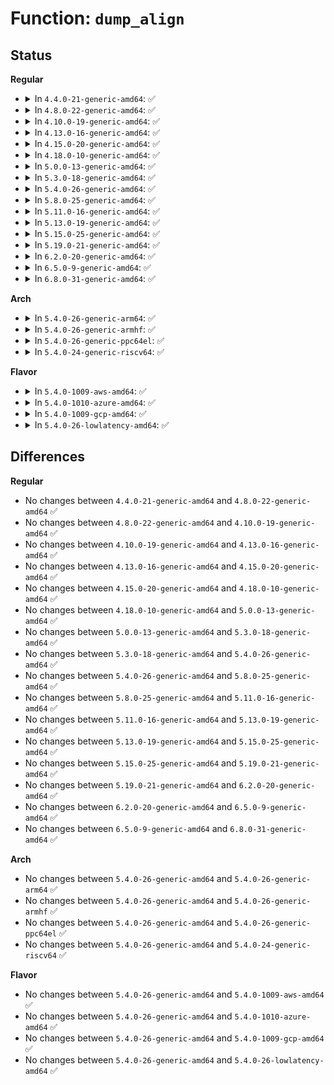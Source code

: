 # Function: <code>dump_align</code>

## Status
<b>Regular</b>
<ul>
<li>
<details>
<summary>In <code>4.4.0-21-generic-amd64</code>: ✅</summary>

```c
int dump_align(struct coredump_params * cprm, int align)
```

```json
{
  "name": "dump_align",
  "collision_type": "Unique Global",
  "inline_type": "No",
  "funcs": [
    {
      "addr": 18446744071581396960,
      "name": "dump_align",
      "external": true,
      "loc": "fs/coredump.c:780",
      "file": "fs/coredump.c",
      "inline": "seen, unknown",
      "caller_inline": [],
      "caller_func": []
    }
  ],
  "symbols": [
    {
      "addr": 18446744071581396960,
      "name": "dump_align",
      "section": ".text",
      "bind": "STB_GLOBAL",
      "size": 38
    }
  ]
}
```
</details>
</li>
<li>
<details>
<summary>In <code>4.8.0-22-generic-amd64</code>: ✅</summary>

```c
int dump_align(struct coredump_params * cprm, int align)
```

```json
{
  "name": "dump_align",
  "collision_type": "Unique Global",
  "inline_type": "No",
  "funcs": [
    {
      "addr": 18446744071581575104,
      "name": "dump_align",
      "external": true,
      "loc": "fs/coredump.c:825",
      "file": "fs/coredump.c",
      "inline": "seen, unknown",
      "caller_inline": [],
      "caller_func": []
    }
  ],
  "symbols": [
    {
      "addr": 18446744071581575104,
      "name": "dump_align",
      "section": ".text",
      "bind": "STB_GLOBAL",
      "size": 39
    }
  ]
}
```
</details>
</li>
<li>
<details>
<summary>In <code>4.10.0-19-generic-amd64</code>: ✅</summary>

```c
int dump_align(struct coredump_params * cprm, int align)
```

```json
{
  "name": "dump_align",
  "collision_type": "Unique Global",
  "inline_type": "No",
  "funcs": [
    {
      "addr": 18446744071581659984,
      "name": "dump_align",
      "external": true,
      "loc": "fs/coredump.c:828",
      "file": "fs/coredump.c",
      "inline": "seen, unknown",
      "caller_inline": [],
      "caller_func": []
    }
  ],
  "symbols": [
    {
      "addr": 18446744071581659984,
      "name": "dump_align",
      "section": ".text",
      "bind": "STB_GLOBAL",
      "size": 39
    }
  ]
}
```
</details>
</li>
<li>
<details>
<summary>In <code>4.13.0-16-generic-amd64</code>: ✅</summary>

```c
int dump_align(struct coredump_params * cprm, int align)
```

```json
{
  "name": "dump_align",
  "collision_type": "Unique Global",
  "inline_type": "No",
  "funcs": [
    {
      "addr": 18446744071581714320,
      "name": "dump_align",
      "external": true,
      "loc": "fs/coredump.c:830",
      "file": "fs/coredump.c",
      "inline": "seen, unknown",
      "caller_inline": [],
      "caller_func": [
        "fs/binfmt_elf.c:writenote",
        "fs/binfmt_elf.c:writenote",
        "fs/compat_binfmt_elf.c:writenote",
        "fs/compat_binfmt_elf.c:writenote"
      ]
    }
  ],
  "symbols": [
    {
      "addr": 18446744071581714320,
      "name": "dump_align",
      "section": ".text",
      "bind": "STB_GLOBAL",
      "size": 39
    }
  ]
}
```
</details>
</li>
<li>
<details>
<summary>In <code>4.15.0-20-generic-amd64</code>: ✅</summary>

```c
int dump_align(struct coredump_params * cprm, int align)
```

```json
{
  "name": "dump_align",
  "collision_type": "Unique Global",
  "inline_type": "No",
  "funcs": [
    {
      "addr": 18446744071581859968,
      "name": "dump_align",
      "external": true,
      "loc": "fs/coredump.c:826",
      "file": "fs/coredump.c",
      "inline": "seen, unknown",
      "caller_inline": [],
      "caller_func": [
        "fs/binfmt_elf.c:writenote",
        "fs/binfmt_elf.c:writenote",
        "fs/compat_binfmt_elf.c:writenote",
        "fs/compat_binfmt_elf.c:writenote"
      ]
    }
  ],
  "symbols": [
    {
      "addr": 18446744071581859968,
      "name": "dump_align",
      "section": ".text",
      "bind": "STB_GLOBAL",
      "size": 39
    }
  ]
}
```
</details>
</li>
<li>
<details>
<summary>In <code>4.18.0-10-generic-amd64</code>: ✅</summary>

```c
int dump_align(struct coredump_params * cprm, int align)
```

```json
{
  "name": "dump_align",
  "collision_type": "Unique Global",
  "inline_type": "No",
  "funcs": [
    {
      "addr": 18446744071582040752,
      "name": "dump_align",
      "external": true,
      "loc": "fs/coredump.c:826",
      "file": "fs/coredump.c",
      "inline": "seen, unknown",
      "caller_inline": [],
      "caller_func": [
        "fs/binfmt_elf.c:writenote",
        "fs/binfmt_elf.c:writenote",
        "fs/compat_binfmt_elf.c:writenote",
        "fs/compat_binfmt_elf.c:writenote"
      ]
    }
  ],
  "symbols": [
    {
      "addr": 18446744071582040752,
      "name": "dump_align",
      "section": ".text",
      "bind": "STB_GLOBAL",
      "size": 38
    }
  ]
}
```
</details>
</li>
<li>
<details>
<summary>In <code>5.0.0-13-generic-amd64</code>: ✅</summary>

```c
int dump_align(struct coredump_params * cprm, int align)
```

```json
{
  "name": "dump_align",
  "collision_type": "Unique Global",
  "inline_type": "No",
  "funcs": [
    {
      "addr": 18446744071582128912,
      "name": "dump_align",
      "external": true,
      "loc": "fs/coredump.c:826",
      "file": "fs/coredump.c",
      "inline": "seen, unknown",
      "caller_inline": [],
      "caller_func": [
        "fs/binfmt_elf.c:writenote",
        "fs/binfmt_elf.c:writenote",
        "fs/compat_binfmt_elf.c:writenote",
        "fs/compat_binfmt_elf.c:writenote"
      ]
    }
  ],
  "symbols": [
    {
      "addr": 18446744071582128912,
      "name": "dump_align",
      "section": ".text",
      "bind": "STB_GLOBAL",
      "size": 38
    }
  ]
}
```
</details>
</li>
<li>
<details>
<summary>In <code>5.3.0-18-generic-amd64</code>: ✅</summary>

```c
int dump_align(struct coredump_params * cprm, int align)
```

```json
{
  "name": "dump_align",
  "collision_type": "Unique Global",
  "inline_type": "No",
  "funcs": [
    {
      "addr": 18446744071582290832,
      "name": "dump_align",
      "external": true,
      "loc": "fs/coredump.c:860",
      "file": "fs/coredump.c",
      "inline": "seen, unknown",
      "caller_inline": [],
      "caller_func": [
        "fs/binfmt_elf.c:writenote",
        "fs/binfmt_elf.c:writenote",
        "fs/compat_binfmt_elf.c:writenote",
        "fs/compat_binfmt_elf.c:writenote"
      ]
    }
  ],
  "symbols": [
    {
      "addr": 18446744071582290832,
      "name": "dump_align",
      "section": ".text",
      "bind": "STB_GLOBAL",
      "size": 38
    }
  ]
}
```
</details>
</li>
<li>
<details>
<summary>In <code>5.4.0-26-generic-amd64</code>: ✅</summary>

```c
int dump_align(struct coredump_params * cprm, int align)
```

```json
{
  "name": "dump_align",
  "collision_type": "Unique Global",
  "inline_type": "No",
  "funcs": [
    {
      "addr": 18446744071582389808,
      "name": "dump_align",
      "external": true,
      "loc": "fs/coredump.c:860",
      "file": "fs/coredump.c",
      "inline": "seen, unknown",
      "caller_inline": [],
      "caller_func": [
        "fs/binfmt_elf.c:writenote",
        "fs/binfmt_elf.c:writenote",
        "fs/compat_binfmt_elf.c:writenote",
        "fs/compat_binfmt_elf.c:writenote"
      ]
    }
  ],
  "symbols": [
    {
      "addr": 18446744071582389808,
      "name": "dump_align",
      "section": ".text",
      "bind": "STB_GLOBAL",
      "size": 38
    }
  ]
}
```
</details>
</li>
<li>
<details>
<summary>In <code>5.8.0-25-generic-amd64</code>: ✅</summary>

```c
int dump_align(struct coredump_params * cprm, int align)
```

```json
{
  "name": "dump_align",
  "collision_type": "Unique Global",
  "inline_type": "No",
  "funcs": [
    {
      "addr": 18446744071582676448,
      "name": "dump_align",
      "external": true,
      "loc": "fs/coredump.c:870",
      "file": "fs/coredump.c",
      "inline": "seen, unknown",
      "caller_inline": [],
      "caller_func": [
        "fs/binfmt_elf.c:writenote",
        "fs/binfmt_elf.c:writenote",
        "fs/compat_binfmt_elf.c:writenote",
        "fs/compat_binfmt_elf.c:writenote"
      ]
    }
  ],
  "symbols": [
    {
      "addr": 18446744071582676448,
      "name": "dump_align",
      "section": ".text",
      "bind": "STB_GLOBAL",
      "size": 43
    }
  ]
}
```
</details>
</li>
<li>
<details>
<summary>In <code>5.11.0-16-generic-amd64</code>: ✅</summary>

```c
int dump_align(struct coredump_params * cprm, int align)
```

```json
{
  "name": "dump_align",
  "collision_type": "Unique Global",
  "inline_type": "No",
  "funcs": [
    {
      "addr": 18446744071582748384,
      "name": "dump_align",
      "external": true,
      "loc": "fs/coredump.c:912",
      "file": "fs/coredump.c",
      "inline": "seen, unknown",
      "caller_inline": [],
      "caller_func": [
        "fs/binfmt_elf.c:writenote",
        "fs/binfmt_elf.c:writenote",
        "fs/compat_binfmt_elf.c:writenote",
        "fs/compat_binfmt_elf.c:writenote"
      ]
    }
  ],
  "symbols": [
    {
      "addr": 18446744071582748384,
      "name": "dump_align",
      "section": ".text",
      "bind": "STB_GLOBAL",
      "size": 43
    }
  ]
}
```
</details>
</li>
<li>
<details>
<summary>In <code>5.13.0-19-generic-amd64</code>: ✅</summary>

```c
int dump_align(struct coredump_params * cprm, int align)
```

```json
{
  "name": "dump_align",
  "collision_type": "Unique Global",
  "inline_type": "No",
  "funcs": [
    {
      "addr": 18446744071582772544,
      "name": "dump_align",
      "external": true,
      "loc": "fs/coredump.c:946",
      "file": "fs/coredump.c",
      "inline": "seen, unknown",
      "caller_inline": [],
      "caller_func": [
        "fs/binfmt_elf.c:writenote",
        "fs/binfmt_elf.c:writenote",
        "fs/compat_binfmt_elf.c:writenote",
        "fs/compat_binfmt_elf.c:writenote"
      ]
    }
  ],
  "symbols": [
    {
      "addr": 18446744071582772544,
      "name": "dump_align",
      "section": ".text",
      "bind": "STB_GLOBAL",
      "size": 52
    }
  ]
}
```
</details>
</li>
<li>
<details>
<summary>In <code>5.15.0-25-generic-amd64</code>: ✅</summary>

```c
int dump_align(struct coredump_params * cprm, int align)
```

```json
{
  "name": "dump_align",
  "collision_type": "Unique Global",
  "inline_type": "No",
  "funcs": [
    {
      "addr": 18446744071583099760,
      "name": "dump_align",
      "external": true,
      "loc": "fs/coredump.c:953",
      "file": "fs/coredump.c",
      "inline": "seen, unknown",
      "caller_inline": [],
      "caller_func": [
        "fs/binfmt_elf.c:writenote",
        "fs/binfmt_elf.c:writenote",
        "fs/compat_binfmt_elf.c:writenote",
        "fs/compat_binfmt_elf.c:writenote"
      ]
    }
  ],
  "symbols": [
    {
      "addr": 18446744071583099760,
      "name": "dump_align",
      "section": ".text",
      "bind": "STB_GLOBAL",
      "size": 52
    }
  ]
}
```
</details>
</li>
<li>
<details>
<summary>In <code>5.19.0-21-generic-amd64</code>: ✅</summary>

```c
int dump_align(struct coredump_params * cprm, int align)
```

```json
{
  "name": "dump_align",
  "collision_type": "Unique Global",
  "inline_type": "No",
  "funcs": [
    {
      "addr": 18446744071583580960,
      "name": "dump_align",
      "external": true,
      "loc": "fs/coredump.c:892",
      "file": "fs/coredump.c",
      "inline": "seen, unknown",
      "caller_inline": [],
      "caller_func": [
        "fs/binfmt_elf.c:writenote",
        "fs/binfmt_elf.c:writenote",
        "fs/compat_binfmt_elf.c:writenote",
        "fs/compat_binfmt_elf.c:writenote"
      ]
    }
  ],
  "symbols": [
    {
      "addr": 18446744071583580960,
      "name": "dump_align",
      "section": ".text",
      "bind": "STB_GLOBAL",
      "size": 61
    }
  ]
}
```
</details>
</li>
<li>
<details>
<summary>In <code>6.2.0-20-generic-amd64</code>: ✅</summary>

```c
int dump_align(struct coredump_params * cprm, int align)
```

```json
{
  "name": "dump_align",
  "collision_type": "Unique Global",
  "inline_type": "No",
  "funcs": [
    {
      "addr": 18446744071584184304,
      "name": "dump_align",
      "external": true,
      "loc": "fs/coredump.c:927",
      "file": "fs/coredump.c",
      "inline": "seen, unknown",
      "caller_inline": [],
      "caller_func": [
        "fs/binfmt_elf.c:writenote",
        "fs/binfmt_elf.c:writenote",
        "fs/compat_binfmt_elf.c:writenote",
        "fs/compat_binfmt_elf.c:writenote"
      ]
    }
  ],
  "symbols": [
    {
      "addr": 18446744071584184304,
      "name": "dump_align",
      "section": ".text",
      "bind": "STB_GLOBAL",
      "size": 61
    }
  ]
}
```
</details>
</li>
<li>
<details>
<summary>In <code>6.5.0-9-generic-amd64</code>: ✅</summary>

```c
int dump_align(struct coredump_params * cprm, int align)
```

```json
{
  "name": "dump_align",
  "collision_type": "Unique Global",
  "inline_type": "No",
  "funcs": [
    {
      "addr": 18446744071584411840,
      "name": "dump_align",
      "external": true,
      "loc": "fs/coredump.c:927",
      "file": "fs/coredump.c",
      "inline": "seen, unknown",
      "caller_inline": [],
      "caller_func": [
        "fs/binfmt_elf.c:writenote",
        "fs/binfmt_elf.c:writenote",
        "fs/compat_binfmt_elf.c:writenote",
        "fs/compat_binfmt_elf.c:writenote"
      ]
    }
  ],
  "symbols": [
    {
      "addr": 18446744071584411840,
      "name": "dump_align",
      "section": ".text",
      "bind": "STB_GLOBAL",
      "size": 61
    }
  ]
}
```
</details>
</li>
<li>
<details>
<summary>In <code>6.8.0-31-generic-amd64</code>: ✅</summary>

```c
int dump_align(struct coredump_params * cprm, int align)
```

```json
{
  "name": "dump_align",
  "collision_type": "Unique Global",
  "inline_type": "No",
  "funcs": [
    {
      "addr": 18446744071584632576,
      "name": "dump_align",
      "external": true,
      "loc": "fs/coredump.c:966",
      "file": "fs/coredump.c",
      "inline": "seen, unknown",
      "caller_inline": [],
      "caller_func": [
        "fs/binfmt_elf.c:writenote",
        "fs/binfmt_elf.c:writenote",
        "fs/compat_binfmt_elf.c:writenote",
        "fs/compat_binfmt_elf.c:writenote"
      ]
    }
  ],
  "symbols": [
    {
      "addr": 18446744071584632576,
      "name": "dump_align",
      "section": ".text",
      "bind": "STB_GLOBAL",
      "size": 61
    }
  ]
}
```
</details>
</li>
</ul>
<b>Arch</b>
<ul>
<li>
<details>
<summary>In <code>5.4.0-26-generic-arm64</code>: ✅</summary>

```c
int dump_align(struct coredump_params * cprm, int align)
```

```json
{
  "name": "dump_align",
  "collision_type": "Unique Global",
  "inline_type": "No",
  "funcs": [
    {
      "addr": 18446603336493989136,
      "name": "dump_align",
      "external": true,
      "loc": "fs/coredump.c:860",
      "file": "fs/coredump.c",
      "inline": "seen, unknown",
      "caller_inline": [],
      "caller_func": [
        "fs/binfmt_elf.c:writenote",
        "fs/binfmt_elf.c:writenote",
        "fs/compat_binfmt_elf.c:writenote",
        "fs/compat_binfmt_elf.c:writenote"
      ]
    }
  ],
  "symbols": [
    {
      "addr": 18446603336493989136,
      "name": "dump_align",
      "section": ".text",
      "bind": "STB_GLOBAL",
      "size": 96
    }
  ]
}
```
</details>
</li>
<li>
<details>
<summary>In <code>5.4.0-26-generic-armhf</code>: ✅</summary>

```c
int dump_align(struct coredump_params * cprm, int align)
```

```json
{
  "name": "dump_align",
  "collision_type": "Unique Global",
  "inline_type": "No",
  "funcs": [
    {
      "addr": 3227453512,
      "name": "dump_align",
      "external": true,
      "loc": "fs/coredump.c:860",
      "file": "fs/coredump.c",
      "inline": "seen, unknown",
      "caller_inline": [],
      "caller_func": [
        "fs/binfmt_elf.c:writenote",
        "fs/binfmt_elf.c:writenote",
        "fs/binfmt_elf_fdpic.c:writenote",
        "fs/binfmt_elf_fdpic.c:writenote"
      ]
    }
  ],
  "symbols": [
    {
      "addr": 3227453512,
      "name": "dump_align",
      "section": ".text",
      "bind": "STB_GLOBAL",
      "size": 72
    }
  ]
}
```
</details>
</li>
<li>
<details>
<summary>In <code>5.4.0-26-generic-ppc64el</code>: ✅</summary>

```c
int dump_align(struct coredump_params * cprm, int align)
```

```json
{
  "name": "dump_align",
  "collision_type": "Unique Global",
  "inline_type": "No",
  "funcs": [
    {
      "addr": 13835058055287634736,
      "name": "dump_align",
      "external": true,
      "loc": "fs/coredump.c:860",
      "file": "fs/coredump.c",
      "inline": "seen, unknown",
      "caller_inline": [],
      "caller_func": [
        "fs/binfmt_elf.c:writenote",
        "fs/binfmt_elf.c:writenote",
        "fs/compat_binfmt_elf.c:writenote",
        "fs/compat_binfmt_elf.c:writenote"
      ]
    }
  ],
  "symbols": [
    {
      "addr": 13835058055287634736,
      "name": "dump_align",
      "section": ".text",
      "bind": "STB_GLOBAL",
      "size": 92
    }
  ]
}
```
</details>
</li>
<li>
<details>
<summary>In <code>5.4.0-24-generic-riscv64</code>: ✅</summary>

```c
int dump_align(struct coredump_params * cprm, int align)
```

```json
{
  "name": "dump_align",
  "collision_type": "Unique Global",
  "inline_type": "No",
  "funcs": [
    {
      "addr": 18446743936273506464,
      "name": "dump_align",
      "external": true,
      "loc": "fs/coredump.c:860",
      "file": "fs/coredump.c",
      "inline": "seen, unknown",
      "caller_inline": [],
      "caller_func": []
    }
  ],
  "symbols": [
    {
      "addr": 18446743936273506464,
      "name": "dump_align",
      "section": ".text",
      "bind": "STB_GLOBAL",
      "size": 92
    }
  ]
}
```
</details>
</li>
</ul>
<b>Flavor</b>
<ul>
<li>
<details>
<summary>In <code>5.4.0-1009-aws-amd64</code>: ✅</summary>

```c
int dump_align(struct coredump_params * cprm, int align)
```

```json
{
  "name": "dump_align",
  "collision_type": "Unique Global",
  "inline_type": "No",
  "funcs": [
    {
      "addr": 18446744071582358544,
      "name": "dump_align",
      "external": true,
      "loc": "fs/coredump.c:860",
      "file": "fs/coredump.c",
      "inline": "seen, unknown",
      "caller_inline": [],
      "caller_func": [
        "fs/binfmt_elf.c:writenote",
        "fs/binfmt_elf.c:writenote",
        "fs/compat_binfmt_elf.c:writenote",
        "fs/compat_binfmt_elf.c:writenote"
      ]
    }
  ],
  "symbols": [
    {
      "addr": 18446744071582358544,
      "name": "dump_align",
      "section": ".text",
      "bind": "STB_GLOBAL",
      "size": 38
    }
  ]
}
```
</details>
</li>
<li>
<details>
<summary>In <code>5.4.0-1010-azure-amd64</code>: ✅</summary>

```c
int dump_align(struct coredump_params * cprm, int align)
```

```json
{
  "name": "dump_align",
  "collision_type": "Unique Global",
  "inline_type": "No",
  "funcs": [
    {
      "addr": 18446744071582296256,
      "name": "dump_align",
      "external": true,
      "loc": "fs/coredump.c:860",
      "file": "fs/coredump.c",
      "inline": "seen, unknown",
      "caller_inline": [],
      "caller_func": [
        "fs/binfmt_elf.c:writenote",
        "fs/binfmt_elf.c:writenote",
        "fs/compat_binfmt_elf.c:writenote",
        "fs/compat_binfmt_elf.c:writenote"
      ]
    }
  ],
  "symbols": [
    {
      "addr": 18446744071582296256,
      "name": "dump_align",
      "section": ".text",
      "bind": "STB_GLOBAL",
      "size": 38
    }
  ]
}
```
</details>
</li>
<li>
<details>
<summary>In <code>5.4.0-1009-gcp-amd64</code>: ✅</summary>

```c
int dump_align(struct coredump_params * cprm, int align)
```

```json
{
  "name": "dump_align",
  "collision_type": "Unique Global",
  "inline_type": "No",
  "funcs": [
    {
      "addr": 18446744071582349024,
      "name": "dump_align",
      "external": true,
      "loc": "fs/coredump.c:860",
      "file": "fs/coredump.c",
      "inline": "seen, unknown",
      "caller_inline": [],
      "caller_func": [
        "fs/binfmt_elf.c:writenote",
        "fs/binfmt_elf.c:writenote",
        "fs/compat_binfmt_elf.c:writenote",
        "fs/compat_binfmt_elf.c:writenote"
      ]
    }
  ],
  "symbols": [
    {
      "addr": 18446744071582349024,
      "name": "dump_align",
      "section": ".text",
      "bind": "STB_GLOBAL",
      "size": 38
    }
  ]
}
```
</details>
</li>
<li>
<details>
<summary>In <code>5.4.0-26-lowlatency-amd64</code>: ✅</summary>

```c
int dump_align(struct coredump_params * cprm, int align)
```

```json
{
  "name": "dump_align",
  "collision_type": "Unique Global",
  "inline_type": "No",
  "funcs": [
    {
      "addr": 18446744071582428608,
      "name": "dump_align",
      "external": true,
      "loc": "fs/coredump.c:860",
      "file": "fs/coredump.c",
      "inline": "seen, unknown",
      "caller_inline": [],
      "caller_func": [
        "fs/binfmt_elf.c:writenote",
        "fs/binfmt_elf.c:writenote",
        "fs/compat_binfmt_elf.c:writenote",
        "fs/compat_binfmt_elf.c:writenote"
      ]
    }
  ],
  "symbols": [
    {
      "addr": 18446744071582428608,
      "name": "dump_align",
      "section": ".text",
      "bind": "STB_GLOBAL",
      "size": 38
    }
  ]
}
```
</details>
</li>
</ul>

## Differences
<b>Regular</b>
<ul>
<li>
No changes between <code>4.4.0-21-generic-amd64</code> and <code>4.8.0-22-generic-amd64</code> ✅
</li>
<li>
No changes between <code>4.8.0-22-generic-amd64</code> and <code>4.10.0-19-generic-amd64</code> ✅
</li>
<li>
No changes between <code>4.10.0-19-generic-amd64</code> and <code>4.13.0-16-generic-amd64</code> ✅
</li>
<li>
No changes between <code>4.13.0-16-generic-amd64</code> and <code>4.15.0-20-generic-amd64</code> ✅
</li>
<li>
No changes between <code>4.15.0-20-generic-amd64</code> and <code>4.18.0-10-generic-amd64</code> ✅
</li>
<li>
No changes between <code>4.18.0-10-generic-amd64</code> and <code>5.0.0-13-generic-amd64</code> ✅
</li>
<li>
No changes between <code>5.0.0-13-generic-amd64</code> and <code>5.3.0-18-generic-amd64</code> ✅
</li>
<li>
No changes between <code>5.3.0-18-generic-amd64</code> and <code>5.4.0-26-generic-amd64</code> ✅
</li>
<li>
No changes between <code>5.4.0-26-generic-amd64</code> and <code>5.8.0-25-generic-amd64</code> ✅
</li>
<li>
No changes between <code>5.8.0-25-generic-amd64</code> and <code>5.11.0-16-generic-amd64</code> ✅
</li>
<li>
No changes between <code>5.11.0-16-generic-amd64</code> and <code>5.13.0-19-generic-amd64</code> ✅
</li>
<li>
No changes between <code>5.13.0-19-generic-amd64</code> and <code>5.15.0-25-generic-amd64</code> ✅
</li>
<li>
No changes between <code>5.15.0-25-generic-amd64</code> and <code>5.19.0-21-generic-amd64</code> ✅
</li>
<li>
No changes between <code>5.19.0-21-generic-amd64</code> and <code>6.2.0-20-generic-amd64</code> ✅
</li>
<li>
No changes between <code>6.2.0-20-generic-amd64</code> and <code>6.5.0-9-generic-amd64</code> ✅
</li>
<li>
No changes between <code>6.5.0-9-generic-amd64</code> and <code>6.8.0-31-generic-amd64</code> ✅
</li>
</ul>
<b>Arch</b>
<ul>
<li>
No changes between <code>5.4.0-26-generic-amd64</code> and <code>5.4.0-26-generic-arm64</code> ✅
</li>
<li>
No changes between <code>5.4.0-26-generic-amd64</code> and <code>5.4.0-26-generic-armhf</code> ✅
</li>
<li>
No changes between <code>5.4.0-26-generic-amd64</code> and <code>5.4.0-26-generic-ppc64el</code> ✅
</li>
<li>
No changes between <code>5.4.0-26-generic-amd64</code> and <code>5.4.0-24-generic-riscv64</code> ✅
</li>
</ul>
<b>Flavor</b>
<ul>
<li>
No changes between <code>5.4.0-26-generic-amd64</code> and <code>5.4.0-1009-aws-amd64</code> ✅
</li>
<li>
No changes between <code>5.4.0-26-generic-amd64</code> and <code>5.4.0-1010-azure-amd64</code> ✅
</li>
<li>
No changes between <code>5.4.0-26-generic-amd64</code> and <code>5.4.0-1009-gcp-amd64</code> ✅
</li>
<li>
No changes between <code>5.4.0-26-generic-amd64</code> and <code>5.4.0-26-lowlatency-amd64</code> ✅
</li>
</ul>
